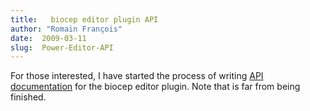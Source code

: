 ```yaml
---
title:   biocep editor plugin API
author: "Romain François"
date:  2009-03-11
slug:  Power-Editor-API
---
```

<div class="post-content"><p>For those interested, I have started the process of writing <a href="http://addictedtor.free.fr/software/workbench/editor/javadoc/">API documentation</a> for the biocep editor plugin. Note that is far from being finished. </p></div>
